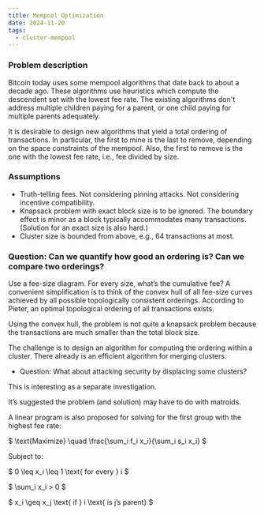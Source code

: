 ```yaml
---
title: Mempool Optimization
date: 2024-11-20
tags:
  - cluster-mempool
---
```


### Problem description

Bitcoin today uses some mempool algorithms that date back to about a decade ago. These algorithms use heuristics which compute the descendent set with the lowest fee rate. The existing algorithms don't address multiple children paying for a parent, or one child paying for multiple parents adequately.

It is desirable to design new algorithms that yield a total ordering of transactions. In particular, the first to mine is the last to remove, depending on the space constraints of the mempool. Also, the first to remove is the one with the lowest fee rate, i.e., fee divided by size.

### Assumptions

- Truth-telling fees. Not considering pinning attacks. Not considering incentive compatibility.
- Knapsack problem with exact block size is to be ignored. The boundary effect is minor as a block typically accommodates many transactions. (Solution for an exact size is also hard.)
- Cluster size is bounded from above, e.g., 64 transactions at most.

### Question: Can we quantify how good an ordering is? Can we compare two orderings?

Use a fee-size diagram. For every size, what’s the cumulative fee? A convenient simplification is to think of the convex hull of all fee-size curves achieved by all possible topologically consistent orderings. According to Pieter, an optimal topological ordering of all transactions exists.

Using the convex hull, the problem is not quite a knapsack problem because the transactions are much smaller than the total block size.

The challenge is to design an algorithm for computing the ordering within a cluster. There already is an efficient algorithm for merging clusters.

- Question: What about attacking security by displacing some clusters?

This is interesting as a separate investigation.

It’s suggested the problem (and solution) may have to do with matroids.

A linear program is also proposed for solving for the first group with the highest fee rate:

$
\text{Maximize} \quad \frac{\sum_i f_i x_i}{\sum_i s_i x_i}
$

Subject to:

$
0 \leq x_i \leq 1 \text{ for every } i
$

$
\sum_i x_i > 0
$

$
x_i \geq x_j \text{ if } i \text{ is j’s parent}
$
